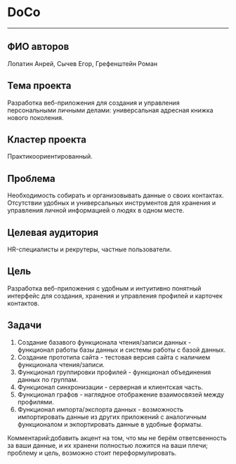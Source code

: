 # DoCo
***

## ФИО авторов
Лопатин Анрей, Сычев Егор, Грефенштейн Роман

## Тема проекта
Разработка веб-приложения для создания и управления персональными личными делами: универсальная адресная книжка нового поколения.

## Кластер проекта
Практикоориентированный.

## Проблема
Необходимость собирать и организовывать данные о своих контактах. Отсутствии удобных и универсальных инструментов для хранения и управления личной информацией о людях в одном месте.

## Целевая аудитория
HR-специалисты и рекрутеры, частные пользователи.

## Цель
Разработка веб-приложения с удобным и интуитивно понятный интерфейс для создания, хранения и управления профилей и карточек контактов.

## Задачи
1. Создание базавого функционала чтения/записи данных - функционал работы базы данных и системы работы с базой данных.
2. Создание прототипа сайта - тестовая версия сайта с наличием функционала чтения/записи.
3. Функционал группировки профилей - функционал объединения данных по группам.
4. Функционал синхронизации - серверная и клиентская часть.
5. Функционал графов - наглядное отображение взаимосвязей между профилями.
6. Функционал импорта/экспорта данных - возможность импортировать данные из других приложений с аналогичным функционалом и экпортировать данные в удобные форматы.


Комментарий:добавить акцент на том, что мы не берём ответсвенность за ваши данные, и их хранени полностью ложится на ваши плечи; проблему и цель, возможно стоит переформулировать.
